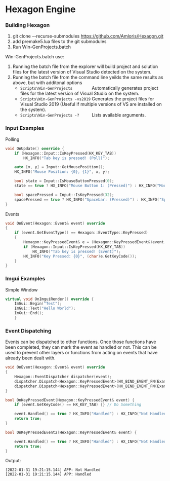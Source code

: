 Hexagon Engine
====
### Building Hexagon
1. git clone --recurse-submodules https://github.com/Amloris/Hexagon.git
2. add premake5.lua files to the git submodules
3. Run Win-GenProjects.batch

Win-GenProjects.batch use:
1. Running the batch file from the explorer will build project and solution files for the latest version of Visual Studio detected on the system.
2. Running the batch file from the command line yeilds the same results as above, but with additonal options
    - `Scripts\Win-GenProjects        `  Automatically generates project files for the latest version of Visual Studio on the system.
    - `Scripts\Win-GenProjects -vs2019`  Generates the project files for Visual Studio 2019 (Useful if multiple versions of VS are installed on the system).
    - `Scripts\Win-GenProjects -?     `  Lists available arguments.


### Input Examples
Polling
```cpp
void OnUpdate() override {
	if (Hexagon::Input::IsKeyPressed(HX_KEY_TAB))
		HX_INFO("Tab key is pressed! (Poll)"); 

	auto [x, y] = Input::GetMousePosition();
	HX_INFO("Mouse Position: {0}, {1}", x, y);

	bool state = Input::IsMouseButtonPressed(0);
	state == true ? HX_INFO("Mouse Button 1: (Pressed)") : HX_INFO("Mouse Button 1: (Not Pressed)");

	bool spacePressed = Input::IsKeyPressed(32);
	spacePressed == true ? HX_INFO("Spacebar: (Pressed)") : HX_INFO("Spacebar: (Not Pressed)");
}
```

Events
```cpp
void OnEvent(Hexagon::Event& event) override
{
	if (event.GetEventType() == Hexagon::EventType::KeyPressed)
	{
		Hexagon::KeyPressedEvent& e = (Hexagon::KeyPressedEvent&)event;
		if (Hexagon::Input::IsKeyPressed(HX_KEY_TAB))
			HX_INFO("Tab key is pressed! (Event)");
		HX_INFO("Key Pressed: {0}", (char)e.GetKeyCode());
	}
}
```

### Imgui Examples
Simple Window
```cpp
virtual void OnImguiRender() override {
	ImGui::Begin("Test");
	ImGui::Text("Hello World");
	ImGui::End();
	}
```

### Event Dispatching
Events can be dispatched to other functions.  Once those functions have been completed, they can mark the event as handled or not.  This can be used to prevent other layers or functions from acting on events that have already been dealt with.
```cpp
void OnEvent(Hexagon::Event& event) override
{
	Hexagon::EventDispatcher dispatcher(event);
	dispatcher.Dispatch<Hexagon::KeyPressedEvent>(HX_BIND_EVENT_FN(ExampleLayer::OnKeyPressedEvent));
	dispatcher.Dispatch<Hexagon::KeyPressedEvent>(HX_BIND_EVENT_FN(ExampleLayer::OnKeyPressedEvent2));
}

bool OnKeyPressedEvent(Hexagon::KeyPressedEvent& event) {
	if (event.GetKeyCode() == HX_KEY_TAB) {} // Do Something

	event.Handled() == true ? HX_INFO("Handled") : HX_INFO("Not Handled");
	return true;
}

bool OnKeyPressedEvent2(Hexagon::KeyPressedEvent& event) {

	event.Handled() == true ? HX_INFO("Handled") : HX_INFO("Not Handled");
	return true;
}
```
Output:
```
[2022-01-31 19:21:15.144] APP: Not Handled
[2022-01-31 19:21:15.144] APP: Handled
```
